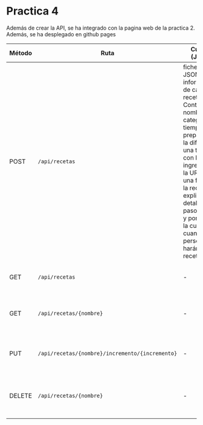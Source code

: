 # Practica 4

Además de crear la API, se ha integrado con la pagina web de la practica 2. Además, se ha desplegado en github pages

| Método  | Ruta                            | Cuerpo (JSON)                   | Descripción                                            | Posibles Respuestas |
|---------|---------------------------------|--------------------------------|------------------------------------------------------|----------------------|
| POST    | `/api/recetas`                 | fichero JSON con la información de cada receta. Contiene el nombre, la categoria, el tiempo de preparacion, la dificultad, una tabla con los ingredientes, la URL de una foto de la receta, la explicacion detallada paso a paso y por ultimo la cuenta de cuantas personas harán la receta | Crea una nueva receta y la almacena en memoria. | `201 Created` con la receta creada. |
| GET     | `/api/recetas`                 | - | Obtiene todas las recetas almacenadas.               | `200 OK` con la lista de recetas. |
| GET     | `/api/recetas/{nombre}`        | -                 | Obtiene una receta específica por su nombre.         | `200 OK` con la receta o `null` si no existe. |
| PUT     | `/api/recetas/{nombre}/incremento/{incremento}` | -          | Incrementa el número de cocineros de una receta dada. | `200 OK` con la receta actualizada. |
| DELETE  | `/api/recetas/{nombre}`        | -                              | Elimina una receta específica por su nombre.         | `204 No Content` si se elimina o `404 Not Found` si no existe. |
